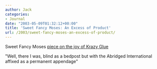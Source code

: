 ```yaml
---
author: Jack
categories:
- Journal
date: "2003-05-09T01:32:12+00:00"
title: 'Sweet Fancy Moses: An Excess of Product'
url: /2003/sweet-fancy-moses-an-excess-of-product/
---
```


Sweet Fancy Moses [piece on the joy of Krazy Glue][1]

"Well, there I was, blind as a bedpost but with the Abridged International affixed as a permanent appendage"

 [1]: http://www.sweetfancymoses.com/amati_excess.htm